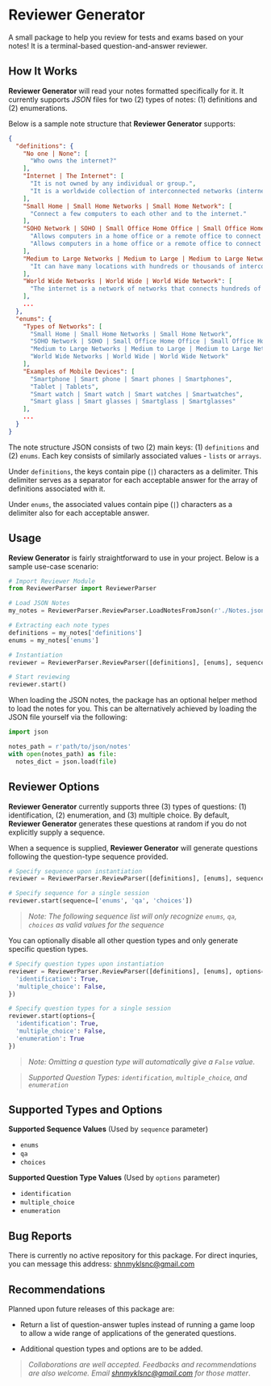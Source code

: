 # Reviewer Generator
A small package to help you review for tests and exams based on your notes! It is a terminal-based question-and-answer reviewer.

## How It Works
**Reviewer Generator** will read your notes formatted specifically for it. It currently supports *JSON* files for two (2) types of notes: (1) definitions and (2) enumerations.

Below is a sample note structure that **Reviewer Generator** supports:
```json
{
  "definitions": {
    "No one | None": [
      "Who owns the internet?"
    ],
    "Internet | The Internet": [
      "It is not owned by any individual or group.",
      "It is a worldwide collection of interconnected networks (internetwork or internet for short), cooperating with each other to exchange information using common standards."
    ],
    "Small Home | Small Home Networks | Small Home Network": [
      "Connect a few computers to each other and to the internet."
    ],
    "SOHO Network | SOHO | Small Office Home Office | Small Office Home Office Network | SOHO Networks | Small Office Home Office Networks": [
      "Allows computers in a home office or a remote office to connect to a corporate network.",
      "Allows computers in a home office or a remote office to connect to a corporate network, or access centralized, shared resources."
    ],
    "Medium to Large Networks | Medium to Large | Medium to Large Network": [
      "It can have many locations with hundreds or thousands of interconnected hosts."
    ],
    "World Wide Networks | World Wide | World Wide Network": [
      "The internet is a network of networks that connects hundreds of millions of computers world-wide."
    ],
    ...
  },
  "enums": {
    "Types of Networks": [
      "Small Home | Small Home Networks | Small Home Network",
      "SOHO Network | SOHO | Small Office Home Office | Small Office Home Office Network | SOHO Networks | Small Office Home Office Networks",
      "Medium to Large Networks | Medium to Large | Medium to Large Network",
      "World Wide Networks | World Wide | World Wide Network"
    ],
    "Examples of Mobile Devices": [
      "Smartphone | Smart phone | Smart phones | Smartphones",
      "Tablet | Tablets",
      "Smart watch | Smart watch | Smart watches | Smartwatches",
      "Smart glass | Smart glasses | Smartglass | Smartglasses"
    ],
    ...
  }
}
```

The note structure JSON consists of two (2) main keys: (1) `definitions` and (2) `enums`. Each key consists of similarly associated values - `lists` or `arrays`.

Under `definitions`, the keys contain pipe (`|`) characters as a delimiter. This delimiter serves as a separator for each acceptable answer for the array of definitions associated with it.

Under `enums`, the associated values contain pipe (`|`) characters as a delimiter also for each acceptable answer.

## Usage
**Review Generator** is fairly straightforward to use in your project. Below is a sample use-case scenario:

```python
# Import Reviewer Module
from ReviewerParser import ReviewerParser

# Load JSON Notes
my_notes = ReviewerParser.ReviewParser.LoadNotesFromJson(r'./Notes.json')

# Extracting each note types
definitions = my_notes['definitions']
enums = my_notes['enums']

# Instantiation
reviewer = ReviewerParser.ReviewParser([definitions], [enums], sequence=['enums'])

# Start reviewing
reviewer.start()
```

When loading the JSON notes, the package has an optional helper method to load the notes for you. This can be alternatively achieved by loading the JSON file yourself via the following:

```python
import json

notes_path = r'path/to/json/notes'
with open(notes_path) as file:
  notes_dict = json.load(file)
```

## Reviewer Options
**Reviewer Generator** currently supports three (3) types of questions: (1) identification, (2) enumeration, and (3) multiple choice. By default, **Reviewer Generator** generates these questions at random if you do not explicitly supply a sequence.

When a sequence is supplied, **Reviewer Generator** will generate questions following the question-type sequence provided.

```python
# Specify sequence upon instantiation
reviewer = ReviewerParser.ReviewParser([definitions], [enums], sequence=['enums', 'qa', 'choices'])

# Specify sequence for a single session
reviewer.start(sequence=['enums', 'qa', 'choices'])
```

> *Note: The following sequence list will only recognize `enums`, `qa`, `choices` as valid values for the sequence*

You can optionally disable all other question types and only generate specific question types.

```python
# Specify question types upon instantiation
reviewer = ReviewerParser.ReviewParser([definitions], [enums], options={
  'identification': True,
  'multiple_choice': False,
})

# Specify question types for a single session
reviewer.start(options={
  'identification': True,
  'multiple_choice': False,
  'enumeration': True
})
```

> *Note: Omitting a question type will automatically give a `False` value.*

> *Supported Question Types: `identification`, `multiple_choice`, and `enumeration`*

## Supported Types and Options

**Supported Sequence Values** (Used by `sequence` parameter)

  * `enums`
  * `qa`
  * `choices`

**Supported Question Type Values** (Used by `options` parameter)

  * `identification`
  * `multiple_choice`
  * `enumeration`

## Bug Reports
There is currently no active repository for this package. For direct inquries, you can message this address: [shnmyklsnc@gmail.com]()

## Recommendations
Planned upon future releases of this package are:

  * Return a list of question-answer tuples instead of running a game loop to allow a wide range of applications of the generated questions.

  * Additional question types and options are to be added.

> *Collaborations are well accepted. Feedbacks and recommendations are also welcome. Email [shnmyklsnc@gmail.com]() for those matter*.